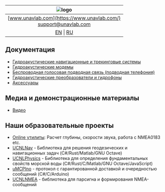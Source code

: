 | ![logo](https://ucnl.github.io/documentation/sm_logo.png) |
| :---: |
| [www.unavlab.com](https://www.unavlab.com/) <br/> [support@unavlab.com](mailto:support@unavlab.com) |
| [EN](README.md) \| [RU](README_RU.md) |

## Документация
* [Гидроакустические навигационные и трекинговые системы](navigation_and_tracking_systems_ru.md)
* [Гидроакустические модемы](underwater_acoustic_modems_ru.md)
* [Беспроводная голосовая подводная связь (подводная телефония)](underwater_wireless_voice_systems_ru.md)
* [Гидроакустические преобразователи и гидрофоны](underwater_acoustic_antennas_ru.md)
* [Аксессуары](accessories_ru.md)

## Медиа и демонстрационные материалы
* [Видео](media_videos_ru.md)

## Наши образовательные проекты
* [Online утилиты](online_utilities_ru.md): Расчет глубины, скорости звука, работа с NMEA0183 etc.
* [UCNLNav](https://github.com/ucnl/UCNLNav) - Библиотека для решения геодезических и навигационных задач (C#/Rust/Matlab/GNU Octave)
* [UCNLPhysics](https://github.com/ucnl/UCNLPhysics) - Библиотека для определения фундаментальных свойств морской воды (C#/Rust/C/Matlab/GNU Octave/JavaScript)
* [uMCPIno](https://github.com/AlekUnderwater/uMCPIno) - протокол с гарантированной доставкой и очередностью сообщений (C#/C/Arduino)
* [UCNLNMEA](https://github.com/ucnl/UCNLNMEA) - библиотека для парсигна и формирования NMEA-сообщений
